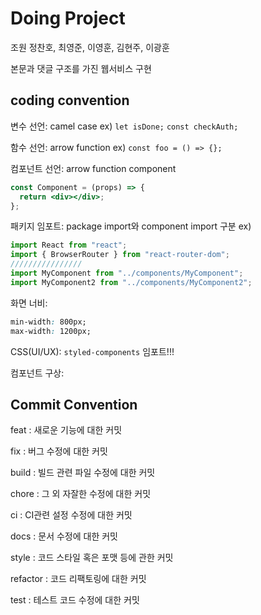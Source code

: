 # Doing Project

조원 정찬호, 최영준, 이영훈, 김현주, 이광훈

본문과 댓글 구조를 가진 웹서비스 구현

## coding convention

변수 선언: camel case
ex) `let isDone;` `const checkAuth;`

함수 선언: arrow function
ex) `const foo = () => {};`

컴포넌트 선언: arrow function component

```jsx
const Component = (props) => {
  return <div></div>;
};
```

패키지 임포트: package import와 component import 구분
ex)

```jsx
import React from "react";
import { BrowserRouter } from "react-router-dom";
////////////////
import MyComponent from "../components/MyComponent";
import MyComponent2 from "../components/MyComponent2";
```

화면 너비:

```css
min-width: 800px;
max-width: 1200px;
```

CSS(UI/UX):
`styled-components` 임포트!!!

컴포넌트 구상:

## Commit Convention

feat : 새로운 기능에 대한 커밋

fix : 버그 수정에 대한 커밋

build : 빌드 관련 파일 수정에 대한 커밋

chore : 그 외 자잘한 수정에 대한 커밋

ci : CI관련 설정 수정에 대한 커밋

docs : 문서 수정에 대한 커밋

style : 코드 스타일 혹은 포맷 등에 관한 커밋

refactor : 코드 리팩토링에 대한 커밋

test : 테스트 코드 수정에 대한 커밋
